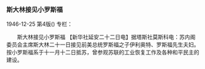 ### 斯大林接见小罗斯福

1946-12-25
第4版()
专栏：

　　斯大林接见小罗斯福
    【新华社延安二十二日电】据塔斯社莫斯科电：苏内阁委员会主席斯大林二十一日接见前美总统罗斯福之子伊利奥特、罗斯福先生夫妇。按小罗斯福系于十一月十二日抵苏，曾参观苏联的工业恢复工作及各种和平民主的建设。

